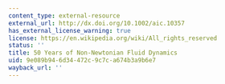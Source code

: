 ```yaml
---
content_type: external-resource
external_url: http://dx.doi.org/10.1002/aic.10357
has_external_license_warning: true
license: https://en.wikipedia.org/wiki/All_rights_reserved
status: ''
title: 50 Years of Non-Newtonian Fluid Dynamics
uid: 9e089b94-6d34-472c-9c7c-a674b3a9b6e7
wayback_url: ''
---
```

